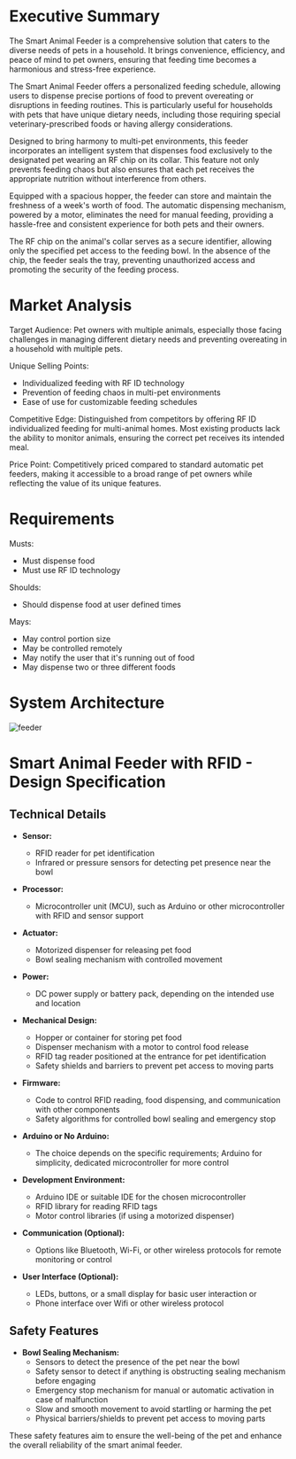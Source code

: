 # Executive Summary

The Smart Animal Feeder is a comprehensive solution that caters to the diverse needs of pets in a household. It brings convenience, efficiency, and peace of mind to pet owners, ensuring that feeding time becomes a harmonious and stress-free experience.

The Smart Animal Feeder offers a personalized feeding schedule, allowing users to dispense precise portions of food to prevent overeating or disruptions in feeding routines. This is particularly useful for households with pets that have unique dietary needs, including those requiring special veterinary-prescribed foods or having allergy considerations.

Designed to bring harmony to multi-pet environments, this feeder incorporates an intelligent system that dispenses food exclusively to the designated pet wearing an RF chip on its collar. This feature not only prevents feeding chaos but also ensures that each pet receives the appropriate nutrition without interference from others.

Equipped with a spacious hopper, the feeder can store and maintain the freshness of a week's worth of food. The automatic dispensing mechanism, powered by a motor, eliminates the need for manual feeding, providing a hassle-free and consistent experience for both pets and their owners.

The RF chip on the animal's collar serves as a secure identifier, allowing only the specified pet access to the feeding bowl. In the absence of the chip, the feeder seals the tray, preventing unauthorized access and promoting the security of the feeding process.

# Market Analysis

Target Audience: Pet owners with multiple animals, especially those facing challenges in managing different dietary needs and preventing overeating in a household with multiple pets.

Unique Selling Points:
- Individualized feeding with RF ID technology
- Prevention of feeding chaos in multi-pet environments
- Ease of use for customizable feeding schedules

Competitive Edge:
Distinguished from competitors by offering RF ID individualized feeding for multi-animal homes. Most existing products lack the ability to monitor animals, ensuring the correct pet receives its intended meal.

Price Point:
Competitively priced compared to standard automatic pet feeders, making it accessible to a broad range of pet owners while reflecting the value of its unique features.

# Requirements

Musts:
- Must dispense food 
- Must use RF ID technology

Shoulds:
- Should dispense food at user defined times

Mays:
- May control portion size
- May be controlled remotely
- May notify the user that it's running out of food
- May dispense two or three different foods

# System Architecture
![feeder](https://github.com/jaygermeister/ECE411-SmartAnimalFeeder/assets/92325828/404a0b70-f344-4c4f-bc5a-58c44faa9f1d)

# Smart Animal Feeder with RFID - Design Specification

## Technical Details

- **Sensor:**
  - RFID reader for pet identification
  - Infrared or pressure sensors for detecting pet presence near the bowl

- **Processor:**
  - Microcontroller unit (MCU), such as Arduino or other microcontroller with RFID and sensor support

- **Actuator:**
  - Motorized dispenser for releasing pet food
  - Bowl sealing mechanism with controlled movement

- **Power:**
  - DC power supply or battery pack, depending on the intended use and location

- **Mechanical Design:**
  - Hopper or container for storing pet food
  - Dispenser mechanism with a motor to control food release
  - RFID tag reader positioned at the entrance for pet identification
  - Safety shields and barriers to prevent pet access to moving parts

- **Firmware:**
  - Code to control RFID reading, food dispensing, and communication with other components
  - Safety algorithms for controlled bowl sealing and emergency stop

- **Arduino or No Arduino:**
  - The choice depends on the specific requirements; Arduino for simplicity, dedicated microcontroller for more control

- **Development Environment:**
  - Arduino IDE or suitable IDE for the chosen microcontroller
  - RFID library for reading RFID tags
  - Motor control libraries (if using a motorized dispenser)

- **Communication (Optional):**
  - Options like Bluetooth, Wi-Fi, or other wireless protocols for remote monitoring or control

- **User Interface (Optional):**
  - LEDs, buttons, or a small display for basic user interaction
    or 
  - Phone interface over Wifi or other wireless protocol 

## Safety Features

- **Bowl Sealing Mechanism:**
  - Sensors to detect the presence of the pet near the bowl
  - Safety sensor to detect if anything is obstructing sealing mechanism before engaging
  - Emergency stop mechanism for manual or automatic activation in case of malfunction
  - Slow and smooth movement to avoid startling or harming the pet
  - Physical barriers/shields to prevent pet access to moving parts

These safety features aim to ensure the well-being of the pet and enhance the overall reliability of the smart animal feeder.
